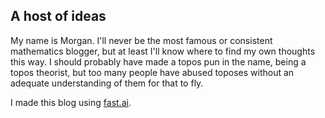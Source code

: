 ## A host of ideas

My name is Morgan. I'll never be the most famous or consistent mathematics blogger, but at least I'll know where to find my own thoughts this way. I should probably have made a topos pun in the name, being a topos theorist, but too many people have abused toposes without an adequate understanding of them for that to fly.

I made this blog using [fast.ai](https://www.fast.ai).

